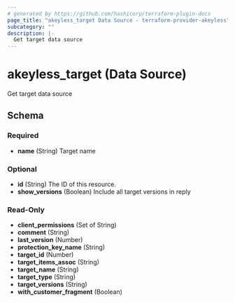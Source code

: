 ```yaml
---
# generated by https://github.com/hashicorp/terraform-plugin-docs
page_title: "akeyless_target Data Source - terraform-provider-akeyless"
subcategory: ""
description: |-
  Get target data source
---
```


# akeyless_target (Data Source)

Get target data source



<!-- schema generated by tfplugindocs -->
## Schema

### Required

- **name** (String) Target name

### Optional

- **id** (String) The ID of this resource.
- **show_versions** (Boolean) Include all target versions in reply

### Read-Only

- **client_permissions** (Set of String)
- **comment** (String)
- **last_version** (Number)
- **protection_key_name** (String)
- **target_id** (Number)
- **target_items_assoc** (String)
- **target_name** (String)
- **target_type** (String)
- **target_versions** (String)
- **with_customer_fragment** (Boolean)


